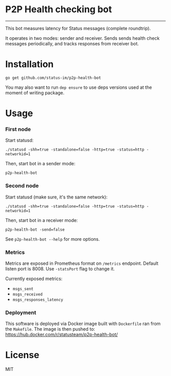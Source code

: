 # P2P Health checking bot
---
This bot measures latency for Status messages (complete roundtrip).

It operates in two modes: sender and receiver. Sends sends health check messages periodically, and tracks responses from receiver bot.

# Installation

```
go get github.com/status-im/p2p-health-bot
```

You may also want to run `dep ensure` to use deps versions used at the moment of writing package.

# Usage

### First node
Start statusd:

```
./statusd -shh=true -standalone=false -http=true -status=http -networkid=1
```

Then, start bot in a sender mode:

```
p2p-health-bot
```


### Second node
Start statusd (make sure, it's the same network):

```
./statusd -shh=true -standalone=false -http=true -status=http -networkid=1
```

Then, start bot in a receiver mode:

```
p2p-health-bot -send=false
```

See `p2p-health-bot --help` for more options.

### Metrics

Metrics are exposed in Prometheus format on `/metrics` endpoint. Default listen port is 8008. Use `-statsPort` flag to change it.

Currently exposed metrics:

 - `msgs_sent`
 - `msgs_received`
 - `msgs_responses_latency`

### Deployment

This software is deployed via Docker image built with `Dockerfile` ran from the `Makefile`. The image is then pushed to:
https://hub.docker.com/r/statusteam/p2p-health-bot/

# License

MIT
